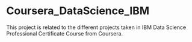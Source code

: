 # Coursera_DataScience_IBM
This project is related to the different projects taken in IBM Data Science Professional Certificate Course from Coursera.

